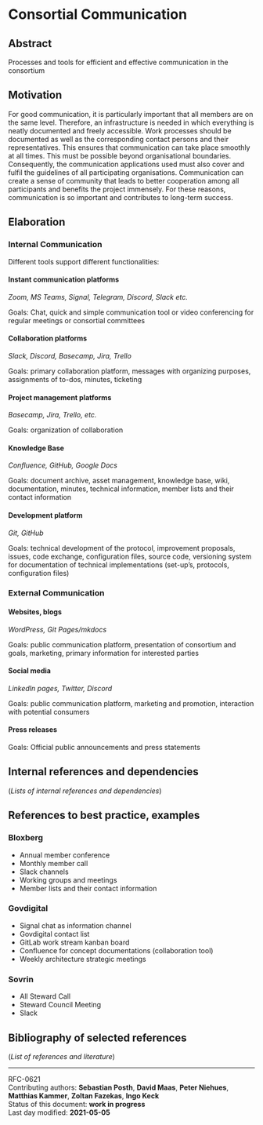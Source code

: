 # Consortial Communication

## Abstract

Processes and tools for efficient and effective communication in the consortium  

## Motivation

For good communication, it is particularly important that all members are on the same level. Therefore, an infrastructure is needed in which everything is neatly documented and freely accessible. Work processes should be documented as well as the corresponding contact persons and their representatives. This ensures that communication can take place smoothly at all times. This must be possible beyond organisational boundaries. Consequently, the communication applications used must also cover and fulfil the guidelines of all participating organisations. Communication can create a sense of community that leads to better cooperation among all participants and benefits the project immensely. For these reasons, communication is so important and contributes to long-term success.
    
## Elaboration

### Internal Communication

Different tools support different functionalities:

#### Instant communication platforms

*Zoom, MS Teams, Signal, Telegram, Discord, Slack etc.* 

Goals: Chat, quick and simple communication tool or video conferencing for regular meetings or consortial committees

#### Collaboration platforms

*Slack, Discord, Basecamp, Jira, Trello*

Goals: primary collaboration platform, messages with organizing purposes, assignments of to-dos, minutes, ticketing

#### Project management platforms

*Basecamp, Jira, Trello, etc.*

Goals: organization of collaboration

#### Knowledge Base

*Confluence, GitHub, Google Docs* 

Goals: document archive, asset management, knowledge base, wiki, documentation, minutes, technical information, member lists and their contact information

#### Development platform

*Git, GitHub*

Goals: technical development of the protocol, improvement proposals, issues, code exchange, configuration files, source code, versioning system for documentation of technical implementations (set-up’s, protocols, configuration files)

### External Communication

#### Websites, blogs

*WordPress, Git Pages/mkdocs*

Goals: public communication platform, presentation of consortium and goals, marketing, primary information for interested parties

#### Social media

*LinkedIn pages, Twitter, Discord*

Goals: public communication platform, marketing and promotion, interaction with potential consumers

#### Press releases

Goals: Official public announcements and press statements 

## Internal references and dependencies

(*Lists of internal references and dependencies*)
    
## References to best practice, examples  

### Bloxberg

- Annual member conference
- Monthly member call 
- Slack channels
- Working groups and meetings
- Member lists and their contact information

### Govdigital

- Signal chat as information channel
- Govdigital contact list
- GitLab work stream kanban board
- Confluence for concept documentations (collaboration tool)
- Weekly architecture strategic meetings

### Sovrin

- All Steward Call
- Steward Council Meeting
- Slack

## Bibliography of selected references

(*List of references and literature*)

________

RFC-0621   
Contributing authors: **Sebastian Posth**, **David Maas**, **Peter Niehues**, **Matthias Kammer**, **Zoltan Fazekas**, **Ingo Keck**   
Status of this document: **work in progress**  
Last day modified: **2021-05-05**